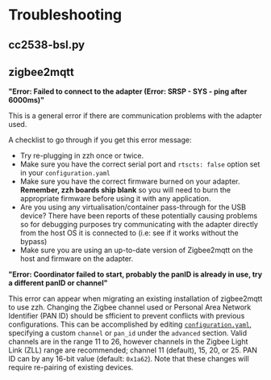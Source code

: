 # Troubleshooting

## cc2538-bsl.py


## zigbee2mqtt

**"Error: Failed to connect to the adapter (Error: SRSP - SYS - ping after 6000ms)"**

This is a general error if there are communication problems with the adapter used.

A checklist to go through if you get this error message:

  * Try re-plugging in zzh once or twice.
  * Make sure you have the correct serial port and `rtscts: false` option set in your `configuration.yaml`
  * Make sure you have the correct firmware burned on your adapter. **Remember, zzh boards ship blank** so you will need to burn the appropriate firmware before using it with any application.
  * Are you using any virtualisation/container pass-through for the USB device? There have been reports of these potentially causing problems so for debugging purposes try communicating with the adapter directly from the host OS it is connected to (i.e: see if it works without the bypass)
  * Make sure you are using an up-to-date version of Zigbee2mqtt on the host and firmware on the adapter.


**"Error: Coordinator failed to start, probably the panID is already in use, try a different panID or channel"**

This error can appear when migrating an existing installation of zigbee2mqtt to use zzh. Changing the Zigbee channel used or Personal Area Network Identifier (PAN ID) should be sfficient to prevent conflicts with previous configurations. This can be accomplished by editing [`configuration.yaml`](https://www.zigbee2mqtt.io/information/configuration.html), specifying a custom `channel` or `pan_id` under the `advanced` section. Valid channels are in the range 11 to 26, however channels in the Zigbee Light Link (ZLL) range are recommended; channel 11 (default), 15, 20, or 25. PAN ID can by any 16-bit value (default: `0x1a62`). Note that these changes will require re-pairing of existing devices.


